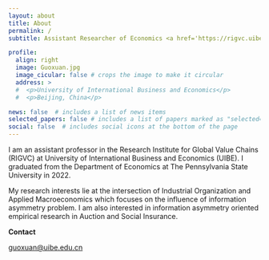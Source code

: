 ```yaml
---
layout: about
title: About
permalink: /
subtitle: Assistant Researcher of Economics <a href='https://rigvc.uibe.edu.cn'>RIGVC</a>. 

profile:
  align: right
  image: Guoxuan.jpg
  image_cicular: false # crops the image to make it circular
  address: >
  #  <p>University of International Business and Economics</p>
  #  <p>Beijing, China</p>

news: false  # includes a list of news items
selected_papers: false # includes a list of papers marked as "selected={true}"
social: false  # includes social icons at the bottom of the page
---
```


<p></p>
I am an assistant professor in the Research Institute for Global Value Chains (RIGVC) at University of International Business and Economics (UIBE). I graduated from the Department of Economics at The Pennsylvania State University in 2022. 

My research interests lie at the intersection of Industrial Organization and Applied Macroeconomics which focuses on the influence of information asymmetry problem.  I am also interested in information asymmetry oriented empirical research in Auction and Social Insurance.  

**Contact**

guoxuan@uibe.edu.cn

